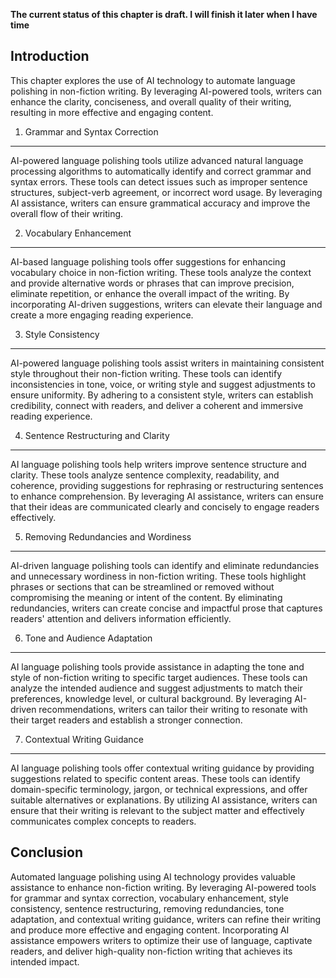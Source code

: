 **The current status of this chapter is draft. I will finish it later when I have time**

Introduction
------------

This chapter explores the use of AI technology to automate language polishing in non-fiction writing. By leveraging AI-powered tools, writers can enhance the clarity, conciseness, and overall quality of their writing, resulting in more effective and engaging content.

1. Grammar and Syntax Correction
--------------------------------

AI-powered language polishing tools utilize advanced natural language processing algorithms to automatically identify and correct grammar and syntax errors. These tools can detect issues such as improper sentence structures, subject-verb agreement, or incorrect word usage. By leveraging AI assistance, writers can ensure grammatical accuracy and improve the overall flow of their writing.

2. Vocabulary Enhancement
-------------------------

AI-based language polishing tools offer suggestions for enhancing vocabulary choice in non-fiction writing. These tools analyze the context and provide alternative words or phrases that can improve precision, eliminate repetition, or enhance the overall impact of the writing. By incorporating AI-driven suggestions, writers can elevate their language and create a more engaging reading experience.

3. Style Consistency
--------------------

AI-powered language polishing tools assist writers in maintaining consistent style throughout their non-fiction writing. These tools can identify inconsistencies in tone, voice, or writing style and suggest adjustments to ensure uniformity. By adhering to a consistent style, writers can establish credibility, connect with readers, and deliver a coherent and immersive reading experience.

4. Sentence Restructuring and Clarity
-------------------------------------

AI language polishing tools help writers improve sentence structure and clarity. These tools analyze sentence complexity, readability, and coherence, providing suggestions for rephrasing or restructuring sentences to enhance comprehension. By leveraging AI assistance, writers can ensure that their ideas are communicated clearly and concisely to engage readers effectively.

5. Removing Redundancies and Wordiness
--------------------------------------

AI-driven language polishing tools can identify and eliminate redundancies and unnecessary wordiness in non-fiction writing. These tools highlight phrases or sections that can be streamlined or removed without compromising the meaning or intent of the content. By eliminating redundancies, writers can create concise and impactful prose that captures readers' attention and delivers information efficiently.

6. Tone and Audience Adaptation
-------------------------------

AI language polishing tools provide assistance in adapting the tone and style of non-fiction writing to specific target audiences. These tools can analyze the intended audience and suggest adjustments to match their preferences, knowledge level, or cultural background. By leveraging AI-driven recommendations, writers can tailor their writing to resonate with their target readers and establish a stronger connection.

7. Contextual Writing Guidance
------------------------------

AI language polishing tools offer contextual writing guidance by providing suggestions related to specific content areas. These tools can identify domain-specific terminology, jargon, or technical expressions, and offer suitable alternatives or explanations. By utilizing AI assistance, writers can ensure that their writing is relevant to the subject matter and effectively communicates complex concepts to readers.

Conclusion
----------

Automated language polishing using AI technology provides valuable assistance to enhance non-fiction writing. By leveraging AI-powered tools for grammar and syntax correction, vocabulary enhancement, style consistency, sentence restructuring, removing redundancies, tone adaptation, and contextual writing guidance, writers can refine their writing and produce more effective and engaging content. Incorporating AI assistance empowers writers to optimize their use of language, captivate readers, and deliver high-quality non-fiction writing that achieves its intended impact.
